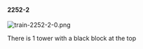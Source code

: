 #### 2252-2
![train-2252-2-0.png](https://github.com/lil-lab/nlvr/raw/master/nlvr/train/images/31/train-2252-2-0.png "train-2252-2-0.png")

There is 1 tower with a black block at the top